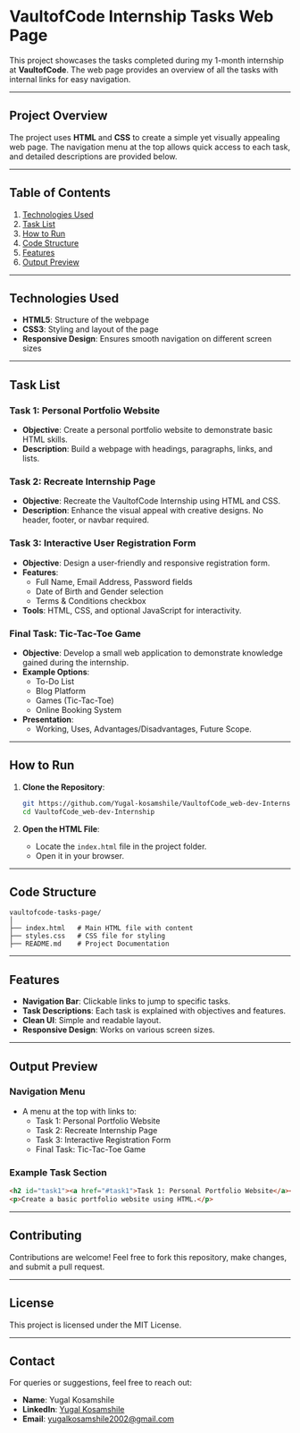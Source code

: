 # VaultofCode Internship Tasks Web Page

This project showcases the tasks completed during my 1-month internship at **VaultofCode**. The web page provides an overview of all the tasks with internal links for easy navigation.

---

## **Project Overview**

The project uses **HTML** and **CSS** to create a simple yet visually appealing web page. The navigation menu at the top allows quick access to each task, and detailed descriptions are provided below.

---

## **Table of Contents**
1. [Technologies Used](#technologies-used)
2. [Task List](#task-list)
3. [How to Run](#how-to-run)
4. [Code Structure](#code-structure)
5. [Features](#features)
6. [Output Preview](#output-preview)

---

## **Technologies Used**
- **HTML5**: Structure of the webpage
- **CSS3**: Styling and layout of the page
- **Responsive Design**: Ensures smooth navigation on different screen sizes

---

## **Task List**

### Task 1: Personal Portfolio Website
- **Objective**: Create a personal portfolio website to demonstrate basic HTML skills.
- **Description**: Build a webpage with headings, paragraphs, links, and lists.

### Task 2: Recreate Internship Page
- **Objective**: Recreate the VaultofCode Internship using HTML and CSS.
- **Description**: Enhance the visual appeal with creative designs. No header, footer, or navbar required.

### Task 3: Interactive User Registration Form
- **Objective**: Design a user-friendly and responsive registration form.
- **Features**:
   - Full Name, Email Address, Password fields
   - Date of Birth and Gender selection
   - Terms & Conditions checkbox
- **Tools**: HTML, CSS, and optional JavaScript for interactivity.

### Final Task: Tic-Tac-Toe Game
- **Objective**: Develop a small web application to demonstrate knowledge gained during the internship.
- **Example Options**: 
   - To-Do List
   - Blog Platform
   - Games (Tic-Tac-Toe)
   - Online Booking System
- **Presentation**:
   - Working, Uses, Advantages/Disadvantages, Future Scope.

---

## **How to Run**

1. **Clone the Repository**:
   ```bash
   git https://github.com/Yugal-kosamshile/VaultofCode_web-dev-Internship/
   cd VaultofCode_web-dev-Internship
   ```

2. **Open the HTML File**:
   - Locate the `index.html` file in the project folder.
   - Open it in your browser.

---

## **Code Structure**

```plaintext
vaultofcode-tasks-page/
│
├── index.html   # Main HTML file with content
├── styles.css   # CSS file for styling
├── README.md    # Project Documentation
```

---

## **Features**

- **Navigation Bar**: Clickable links to jump to specific tasks.
- **Task Descriptions**: Each task is explained with objectives and features.
- **Clean UI**: Simple and readable layout.
- **Responsive Design**: Works on various screen sizes.

---

## **Output Preview**

### Navigation Menu
- A menu at the top with links to:
   - Task 1: Personal Portfolio Website
   - Task 2: Recreate Internship Page
   - Task 3: Interactive Registration Form
   - Final Task: Tic-Tac-Toe Game

### Example Task Section

```html
<h2 id="task1"><a href="#task1">Task 1: Personal Portfolio Website</a></h2>
<p>Create a basic portfolio website using HTML.</p>
```

---

## **Contributing**

Contributions are welcome! Feel free to fork this repository, make changes, and submit a pull request.

---

## **License**

This project is licensed under the MIT License. 

---

## **Contact**

For queries or suggestions, feel free to reach out:
- **Name**: Yugal Kosamshile
- **LinkedIn**: [Yugal Kosamshile](https://www.linkedin.com/in/yugal-kosamshile-29a03a2)
- **Email**: yugalkosamshile2002@gmail.com
```
